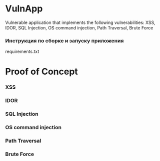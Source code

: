 # VulnApp
Vulnerable application that implements the following vulnerabilities: XSS, IDOR, SQL Injection, OS command injection, Path Traversal, Brute Force

### Инструкция по сборке и запуску приложения

requirements.txt

# Proof of Concept

### XSS

### IDOR

### SQL Injection

### OS command injection

### Path Traversal

### Brute Force
